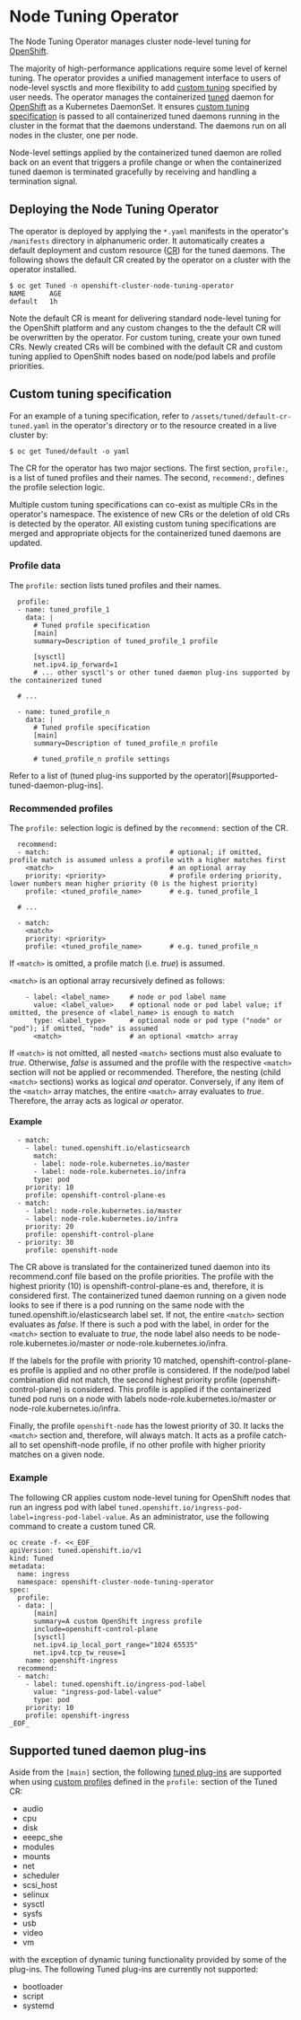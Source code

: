 # Node Tuning Operator

The Node Tuning Operator manages cluster node-level tuning for
[OpenShift](https://openshift.io/).

The majority of high-performance applications require some
level of kernel tuning.  The operator provides a unified
management interface to users of node-level sysctls and more
flexibility to add [custom tuning](#custom-tuning-specification)
specified by user needs.  The operator manages the containerized
[tuned](https://github.com/redhat-performance/tuned/)
daemon for [OpenShift](https://openshift.io/) as
a Kubernetes DaemonSet.  It ensures [custom tuning
specification](#custom-tuning-specification) is passed to all
containerized tuned daemons running in the cluster in the format
that the daemons understand. The daemons run on all nodes in the
cluster, one per node.

Node-level settings applied by the containerized tuned daemon are rolled back
on an event that triggers a profile change or when the containerized tuned
daemon is terminated gracefully by receiving and handling a termination signal.


## Deploying the Node Tuning Operator

The operator is deployed by applying the `*.yaml` manifests in the operator's
`/manifests` directory in alphanumeric order.  It automatically creates a default deployment
and custom resource
([CR](https://kubernetes.io/docs/concepts/extend-kubernetes/api-extension/custom-resources/))
for the tuned daemons.  The following shows the default CR created
by the operator on a cluster with the operator installed.

```
$ oc get Tuned -n openshift-cluster-node-tuning-operator
NAME      AGE
default   1h
```

Note the default CR is meant for delivering standard node-level tuning for
the OpenShift platform and any custom changes to the the default CR will be
overwritten by the operator.  For custom tuning, create your own tuned CRs.
Newly created CRs will be combined with the default CR and custom tuning
applied to OpenShift nodes based on node/pod labels and profile priorities.


## Custom tuning specification

For an example of a tuning specification, refer to
`/assets/tuned/default-cr-tuned.yaml` in the operator's directory or to
the resource created in a live cluster by:

```
$ oc get Tuned/default -o yaml
```

The CR for the operator has two major sections.  The first
section, `profile:`, is a list of tuned profiles and their names.  The
second, `recommend:`, defines the profile selection logic.

Multiple custom tuning specifications can co-exist as multiple CRs
in the operator's namespace.  The existence of new CRs or the deletion
of old CRs is detected by the operator.  All existing custom tuning
specifications are merged and appropriate objects for the containerized
tuned daemons are updated.


### Profile data

The `profile:` section lists tuned profiles and their names.

```
  profile:
  - name: tuned_profile_1
    data: |
      # Tuned profile specification
      [main]
      summary=Description of tuned_profile_1 profile

      [sysctl]
      net.ipv4.ip_forward=1
      # ... other sysctl's or other tuned daemon plug-ins supported by the containerized tuned

  # ...

  - name: tuned_profile_n
    data: |
      # Tuned profile specification
      [main]
      summary=Description of tuned_profile_n profile

      # tuned_profile_n profile settings
```

Refer to a list of
(tuned plug-ins supported by the operator)[#supported-tuned-daemon-plug-ins].


### Recommended profiles

The `profile:` selection logic is defined by the `recommend:` section of the CR.

```
  recommend:
  - match:                              # optional; if omitted, profile match is assumed unless a profile with a higher matches first
    <match>                             # an optional array
    priority: <priority>                # profile ordering priority, lower numbers mean higher priority (0 is the highest priority)
    profile: <tuned_profile_name>       # e.g. tuned_profile_1

  # ...

  - match:
    <match>
    priority: <priority>
    profile: <tuned_profile_name>       # e.g. tuned_profile_n
```

If `<match>` is omitted, a profile match (i.e. _true_) is assumed.

`<match>` is an optional array recursively defined as follows:

```
    - label: <label_name>     # node or pod label name
      value: <label_value>    # optional node or pod label value; if omitted, the presence of <label_name> is enough to match
      type: <label_type>      # optional node or pod type ("node" or "pod"); if omitted, "node" is assumed
      <match>                 # an optional <match> array
```

If `<match>` is not omitted, all nested `<match>` sections must
also evaluate to _true_.  Otherwise, _false_ is assumed and the
profile with the respective `<match>` section will not be applied or
recommended.  Therefore, the nesting (child `<match>` sections) works as logical
_and_ operator.  Conversely, if any item of the `<match>` array matches,
the entire `<match>` array evaluates to _true_.  Therefore, the array
acts as logical _or_ operator.


#### Example

```
  - match:
    - label: tuned.openshift.io/elasticsearch
      match:
      - label: node-role.kubernetes.io/master
      - label: node-role.kubernetes.io/infra
      type: pod
    priority: 10
    profile: openshift-control-plane-es
  - match:
    - label: node-role.kubernetes.io/master
    - label: node-role.kubernetes.io/infra
    priority: 20
    profile: openshift-control-plane
  - priority: 30
    profile: openshift-node
```

The CR above is translated for the containerized tuned daemon into
its recommend.conf file based on the profile priorities.  The profile
with the highest priority (10) is openshift-control-plane-es and,
therefore, it is considered first.  The containerized tuned daemon
running on a given node looks to see if there is a pod running on the
same node with the tuned.openshift.io/elasticsearch label set.  If not,
the entire `<match>` section evaluates as _false_.  If there is such a
pod with the label, in order for the `<match>` section to evaluate to
_true_, the node label also needs to be node-role.kubernetes.io/master
_or_ node-role.kubernetes.io/infra.

If the labels for the profile with priority 10 matched,
openshift-control-plane-es profile is applied and no other profile is
considered.  If the node/pod label combination did not match,
the second highest priority profile (openshift-control-plane) is considered.
This profile is applied if the containerized tuned pod runs on a node with
labels node-role.kubernetes.io/master _or_ node-role.kubernetes.io/infra.

Finally, the profile `openshift-node` has the lowest priority of 30.
It lacks the `<match>` section and, therefore, will always match.  It
acts as a profile catch-all to set openshift-node profile, if no other
profile with higher priority matches on a given node.

### Example

The following CR applies custom node-level tuning for
OpenShift nodes that run an ingress pod with label
`tuned.openshift.io/ingress-pod-label=ingress-pod-label-value`.
As an administrator, use the following command to create a custom tuned CR.

```
oc create -f- <<_EOF_
apiVersion: tuned.openshift.io/v1
kind: Tuned
metadata:
  name: ingress
  namespace: openshift-cluster-node-tuning-operator
spec:
  profile:
  - data: |
      [main]
      summary=A custom OpenShift ingress profile
      include=openshift-control-plane
      [sysctl]
      net.ipv4.ip_local_port_range="1024 65535"
      net.ipv4.tcp_tw_reuse=1
    name: openshift-ingress
  recommend:
  - match:
    - label: tuned.openshift.io/ingress-pod-label
      value: "ingress-pod-label-value"
      type: pod
    priority: 10
    profile: openshift-ingress
_EOF_
```


## Supported tuned daemon plug-ins

Aside from the `[main]` section, the following
[tuned plug-ins](https://github.com/redhat-performance/tuned/tree/master/tuned/plugins)
are supported when using [custom profiles](#custom-tuning-specification) defined
in the `profile:` section of the Tuned CR:

* audio
* cpu
* disk
* eeepc_she
* modules
* mounts
* net
* scheduler
* scsi_host
* selinux
* sysctl
* sysfs
* usb
* video
* vm

with the exception of dynamic tuning functionality provided by some of the plug-ins.
The following Tuned plug-ins are currently not supported:

* bootloader
* script
* systemd
